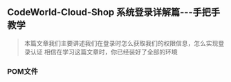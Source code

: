 ## CodeWorld-Cloud-Shop 系统登录详解篇---手把手教学
> 本篇文章我们主要讲述我们在登录时怎么获取我们的权限信息，怎么实现登录认证
相信在学习这篇文章时，你已经装好了全部的环境
### POM文件
```java

```
